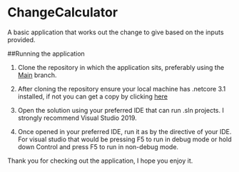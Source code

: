 # ChangeCalculator
A basic application that works out the change to give based on the inputs provided.

##Running the application
1. Clone the repository in which the application sits, preferably using the [Main]( https://github.com/AskKol/ChangeCalculator) branch.

2. After cloning the repository ensure your local machine has .netcore 3.1 installed, if not you can get a copy by clicking [here]( https://dotnet.microsoft.com/download/dotnet/3.1)

3. Open the solution using your preferred IDE that can run .sln projects. I strongly recommend Visual Studio 2019.

4. Once opened in your preferred IDE, run it as by the directive of your IDE. For visual studio that would be pressing F5 to run in debug mode or hold down Control and press F5 to run in non-debug mode.

Thank you for checking out the application, I hope you enjoy it.
  
